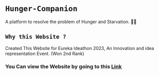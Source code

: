 # `Hunger-Companion`

A platform to resolve the problem of Hunger and Starvation. 🍴💝


## `Why this Website ?`

Created This Website for Eureka Ideathon 2023, An Innovation and idea representation Event. (Won 2nd Rank)


### You Can view the Website by going to this [Link](https://hunger-companion.vercel.app/)
